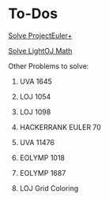 # To-Dos

[Solve ProjectEuler+](https://www.hackerrank.com/contests/projecteuler/challenges)

[Solve LightOJ Math](https://lightoj.com/problems/category/math)

Other Problems to solve:

1) UVA 1645

2) LOJ 1054

3) LOJ 1098

4) HACKERRANK EULER 70

5) UVA 11476

6) EOLYMP 1018

7) EOLYMP 1687

8) LOJ Grid Coloring
